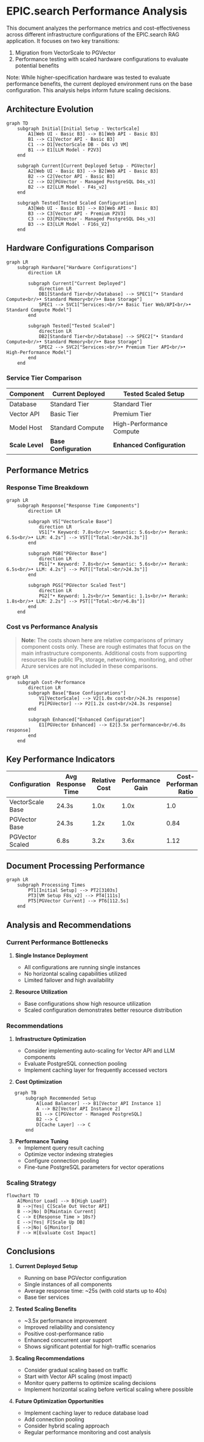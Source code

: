 # EPIC.search Performance Analysis

This document analyzes the performance metrics and cost-effectiveness across different infrastructure configurations of the EPIC.search RAG application. It focuses on two key transitions:

1. Migration from VectorScale to PGVector
2. Performance testing with scaled hardware configurations to evaluate potential benefits

Note: While higher-specification hardware was tested to evaluate performance benefits, the current deployed environment runs on the base configuration. This analysis helps inform future scaling decisions.

## Architecture Evolution

```mermaid
graph TD
    subgraph Initial[Initial Setup - VectorScale]
        A1[Web UI - Basic B3] --> B1[Web API - Basic B3]
        B1 --> C1[Vector API - Basic B3]
        C1 --> D1[VectorScale DB - D4s v3 VM]
        B1 --> E1[LLM Model - P2V3]
    end

    subgraph Current[Current Deployed Setup - PGVector]
        A2[Web UI - Basic B3] --> B2[Web API - Basic B3]
        B2 --> C2[Vector API - Basic B3]
        C2 --> D2[PGVector - Managed PostgreSQL D4s_v3]
        B2 --> E2[LLM Model - F4s_v2]
    end

    subgraph Tested[Tested Scaled Configuration]
        A3[Web UI - Basic B3] --> B3[Web API - Basic B3]
        B3 --> C3[Vector API - Premium P2V3]
        C3 --> D3[PGVector - Managed PostgreSQL D4s_v3]
        B3 --> E3[LLM Model - F16s_V2]
    end
```

## Hardware Configurations Comparison

```mermaid
graph LR
    subgraph Hardware["Hardware Configurations"]
        direction LR
        
        subgraph Current["Current Deployed"]
            direction LR
            DB1[Standard Tier<br/>Database] --> SPEC1["• Standard Compute<br/>• Standard Memory<br/>• Base Storage"]
            SPEC1 --> SVC1["Services:<br/>• Basic Tier Web/API<br/>• Standard Compute Model"]
        end
        
        subgraph Tested["Tested Scaled"]
            direction LR
            DB2[Standard Tier<br/>Database] --> SPEC2["• Standard Compute<br/>• Standard Memory<br/>• Base Storage"]
            SPEC2 --> SVC2["Services:<br/>• Premium Tier API<br/>• High-Performance Model"]
        end
    end
```

### Service Tier Comparison

| Component | Current Deployed | Tested Scaled Setup |
|-----------|-----------------|-------------------|
| Database | Standard Tier | Standard Tier |
| Vector API | Basic Tier | Premium Tier |
| Model Host | Standard Compute | High-Performance Compute |
| **Scale Level** | **Base Configuration** | **Enhanced Configuration** |

## Performance Metrics

### Response Time Breakdown

```mermaid
graph LR
    subgraph Response["Response Time Components"]
        direction LR
        
        subgraph VS["VectorScale Base"]
            direction LR
            VS1["• Keyword: 7.8s<br/>• Semantic: 5.6s<br/>• Rerank: 6.5s<br/>• LLM: 4.2s"] --> VST[["Total:<br/>24.3s"]]
        end
        
        subgraph PGB["PGVector Base"]
            direction LR
            PG1["• Keyword: 7.8s<br/>• Semantic: 5.6s<br/>• Rerank: 6.5s<br/>• LLM: 4.2s"] --> PGT[["Total:<br/>24.3s"]]
        end
        
        subgraph PGS["PGVector Scaled Test"]
            direction LR
            PG2["• Keyword: 1.2s<br/>• Semantic: 1.1s<br/>• Rerank: 1.8s<br/>• LLM: 2.2s"] --> PST[["Total:<br/>6.8s"]]
        end
    end
```

### Cost vs Performance Analysis

> **Note:** The costs shown here are relative comparisons of primary component costs only. These are rough estimates that focus on the main infrastructure components. Additional costs from supporting resources like public IPs, storage, networking, monitoring, and other Azure services are not included in these comparisons.

```mermaid
graph LR
    subgraph Cost-Performance
        direction LR
        subgraph Base["Base Configurations"]
            V1[VectorScale] --> V2[1.0x cost<br/>24.3s response]
            P1[PGVector] --> P2[1.2x cost<br/>24.3s response]
        end
        
        subgraph Enhanced["Enhanced Configuration"]
            E1[PGVector Enhanced] --> E2[3.5x performance<br/>6.8s response]
        end
    end
```

## Key Performance Indicators

| Configuration | Avg Response Time | Relative Cost | Performance Gain | Cost-Performance Ratio |
|--------------|------------------|---------------|------------------|----------------------|
| VectorScale Base | 24.3s | 1.0x | 1.0x | 1.0 |
| PGVector Base | 24.3s | 1.2x | 1.0x | 0.84 |
| PGVector Scaled | 6.8s | 3.2x | 3.6x | 1.12 |

## Document Processing Performance

```mermaid
graph LR
    subgraph Processing Times
        PT1[Initial Setup] --> PT2[3103s]
        PT3[VM Setup F8s_v2] --> PT4[111s]
        PT5[PGVector Current] --> PT6[112.5s]
    end
```

## Analysis and Recommendations

### Current Performance Bottlenecks

1. **Single Instance Deployment**
   - All configurations are running single instances
   - No horizontal scaling capabilities utilized
   - Limited failover and high availability

2. **Resource Utilization**
   - Base configurations show high resource utilization
   - Scaled configuration demonstrates better resource distribution

### Recommendations

1. **Infrastructure Optimization**
   - Consider implementing auto-scaling for Vector API and LLM components
   - Evaluate PostgreSQL connection pooling
   - Implement caching layer for frequently accessed vectors

2. **Cost Optimization**

```mermaid
   graph TB
       subgraph Recommended Setup
           A[Load Balancer] --> B1[Vector API Instance 1]
           A --> B2[Vector API Instance 2]
           B1 --> C[PGVector - Managed PostgreSQL]
           B2 --> C
           D[Cache Layer] --> C
       end
```

3. **Performance Tuning**
   - Implement query result caching
   - Optimize vector indexing strategies
   - Configure connection pooling
   - Fine-tune PostgreSQL parameters for vector operations

### Scaling Strategy

```mermaid
flowchart TD
    A[Monitor Load] --> B{High Load?}
    B -->|Yes| C[Scale Out Vector API]
    B -->|No| D[Maintain Current]
    C --> E{Response Time > 10s?}
    E -->|Yes| F[Scale Up DB]
    E -->|No| G[Monitor]
    F --> H[Evaluate Cost Impact]
```

## Conclusions

1. **Current Deployed Setup**
   - Running on base PGVector configuration
   - Single instances of all components
   - Average response time: ~25s (with cold starts up to 40s)
   - Base tier services

2. **Tested Scaling Benefits**
   - ~3.5x performance improvement
   - Improved reliability and consistency
   - Positive cost-performance ratio
   - Enhanced concurrent user support
   - Shows significant potential for high-traffic scenarios

3. **Scaling Recommendations**
   - Consider gradual scaling based on traffic
   - Start with Vector API scaling (most impact)
   - Monitor query patterns to optimize scaling decisions
   - Implement horizontal scaling before vertical scaling where possible

4. **Future Optimization Opportunities**
   - Implement caching layer to reduce database load
   - Add connection pooling
   - Consider hybrid scaling approach
   - Regular performance monitoring and cost analysis
